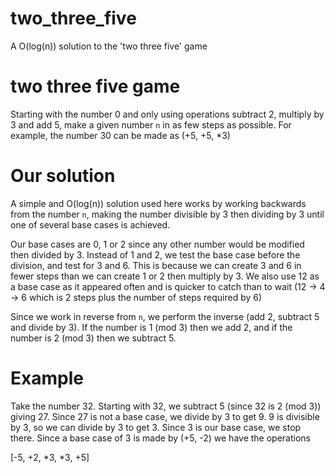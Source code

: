 # two_three_five
A O(log(n)) solution to the 'two three five' game

# two three five game

Starting with the number 0 and only using operations subtract 2, multiply by 3 and add 5, make a given number `n` in as few steps as possible. For example, the number 30 can be made as (+5, +5, *3)

# Our solution

A simple and O(log(n)) solution used here works by working backwards from the number `n`, making the number divisible by 3 then dividing by 3 until one of several base cases is achieved.

Our base cases are 0, 1 or 2 since any other number would be modified then divided by 3. Instead of 1 and 2, we test the base case before the division, and test for 3 and 6. This is because we can create 3 and 6 in fewer steps than we can create 1 or 2 then multiply by 3. We also use 12 as a base case as it appeared often and is quicker to catch than to wait (12 -> 4 -> 6 which is 2 steps plus the number of steps required by 6)

Since we work in reverse from `n`, we perform the inverse (add 2, subtract 5 and divide by 3). If the number is 1 (mod 3) then we add 2, and if the number is 2 (mod 3) then we subtract 5.

# Example

Take the number 32. Starting with 32, we subtract 5 (since 32 is 2 (mod 3)) giving 27. Since 27 is not a base case, we divide by 3 to get 9. 9 is divisible by 3, so we can divide by 3 to get 3. Since 3 is our base case, we stop there. Since a base case of 3 is made by (+5, -2) we have the operations

[-5, +2, *3, *3, +5]
